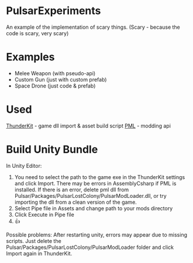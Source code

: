 # PulsarExperiments

An example of the implementation of scary things. (Scary - because the code is scary, very scary)

# Examples
- Melee Weapon (with pseudo-api)
- Custom Gun (just with custom prefab)
- Space Drone (just code & prefab)

# Used

[ThunderKit](https://github.com/PassivePicasso/ThunderKit) - game dll import & asset build script
[PML](https://github.com/PULSAR-Modders/pulsar-mod-loader) - modding api

# Build Unity Bundle

In Unity Editor:
1) You need to select the path to the game exe in the ThunderKit settings and click Import.  There may be errors in AssemblyCsharp if PML is installed.  If there is an error, delete pml dll from Pulsar/Packages/PulsarLostColony/PulsarModLoader.dll, or try importing the dll from a clean version of the game.
2) Select Pipe file in Assets and change path to your mods directory
3) Click Execute in Pipe file
4) 👍

Possible problems:
After restarting unity, errors may appear due to missing scripts.  Just delete the Pulsar/Packages/PulsarLostColony/PulsarModLoader folder and click Import again in ThunderKit.
